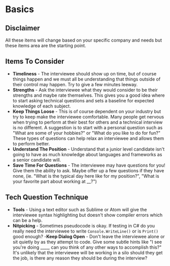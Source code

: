Basics
==

## Disclaimer

All these items will change based on your specific company and needs but these items area are the starting point.

## Items To Consider

- **Timeliness** - The interviewee should show up on time, but of course things happen and we must all be understanding that things outside of their control may happen. Try to give a few minutes leeway.
- **Strengths** - Ask the interviewee what they would consider to be their strengths and maybe rate themselves. This gives you a good idea where to start asking technical questions and sets a baseline for expected knowledge of each subject.
- **Keep Things Loose** - This is of course dependent on your industry but try to keep make the interviewee comfortable. Many people get nervous when trying to perform at their best for others and a technical interview is no different. A suggestion is to start with a personal question such as "What are some of your hobbies?" or "What do you like to do for fun?" These types of questions can help relax an interviewee and allows them to perform better.
- **Understand The Position** - Understand that a junior level candidate isn't going to have as much knowledge about languages and frameworks as a senior candidate will.
- **Save Time For Questions** - The interviewee may have questions for you! Give them the ability to ask. Maybe offer up a few questions if they have none, (ie. "What is the typical day here like for my position?", "What is your favorite part about working at __?")

## Tech Question Technique

- **Tools** - Using a text editor such as Sublime or Atom will give the interviewee syntax highlighting but doesn't show compiler errors which can be a help.
- **Nitpicking** - Sometimes pseudocode is okay. If testing in C# do you really need the interviewee to write `Console.WriteLine()` or is `Print()` good enough?
-**Keep Dialog Open** - Don't leave the interviewee alone or sit quietly by as they attempt to code. Give some subtle hints like "I see you're doing ____, can you think of any other ways to accomplish this?" It's unlikely that the interviewee will be working in a silo should they get the job, is there any reason they should be during the interview?
